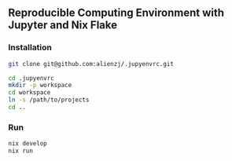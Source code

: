 ## Reproducible Computing Environment with Jupyter and Nix Flake


### Installation

```bash
git clone git@github.com:alienzj/.jupyenvrc.git

cd .jupyenvrc
mkdir -p workspace
cd workspace
ln -s /path/to/projects
cd ..
```

### Run

```bash
nix develop
nix run
```
